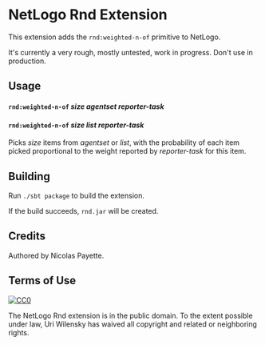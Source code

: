 # NetLogo Rnd Extension

This extension adds the `rnd:weighted-n-of` primitive to NetLogo.

It's currently a very rough, mostly untested, work in progress. Don't use in production.

## Usage

#### `rnd:weighted-n-of` _size_ _agentset_ _reporter-task_
#### `rnd:weighted-n-of` _size_ _list_ _reporter-task_

Picks _size_ items from _agentset_ or _list_, with the probability of each item picked proportional to the weight reported by _reporter-task_ for this item.

## Building

Run `./sbt package` to build the extension.

If the build succeeds, `rnd.jar` will be created.

## Credits

Authored by Nicolas Payette.

## Terms of Use

[![CC0](http://i.creativecommons.org/p/zero/1.0/88x31.png)](http://creativecommons.org/publicdomain/zero/1.0/)

The NetLogo Rnd extension is in the public domain. To the extent possible under law, Uri Wilensky has waived all copyright and related or neighboring rights.
